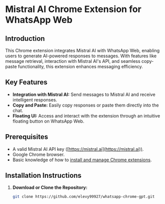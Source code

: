 # Mistral AI Chrome Extension for WhatsApp Web

## Introduction
This Chrome extension integrates Mistral AI with WhatsApp Web, enabling users to generate AI-powered responses to messages. With features like message retrieval, interaction with Mistral AI's API, and seamless copy-paste functionality, this extension enhances messaging efficiency.

## Key Features
- **Integration with Mistral AI:** Send messages to Mistral AI and receive intelligent responses.
- **Copy and Paste:** Easily copy responses or paste them directly into the chat.
- **Floating UI:** Access and interact with the extension through an intuitive floating button on WhatsApp Web.

## Prerequisites
- A valid Mistral AI API key ([https://mistral.ai](https://mistral.ai)).
- Google Chrome browser.
- Basic knowledge of how to [install and manage Chrome extensions](https://support.google.com/chrome_webstore/answer/2664769?hl=en).

## Installation Instructions
1. **Download or Clone the Repository:**
   ```bash
   git clone https://github.com/elevy99927/whatsapp-chrome-gpt.git
